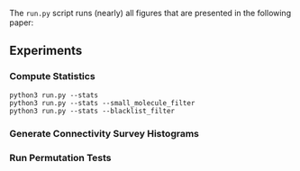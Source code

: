The `run.py` script runs (nearly) all figures that are presented in the following paper:


## Experiments

### Compute Statistics

```
python3 run.py --stats
python3 run.py --stats --small_molecule_filter
python3 run.py --stats --blacklist_filter
```

### Generate Connectivity Survey Histograms

### Run Permutation Tests

### 
